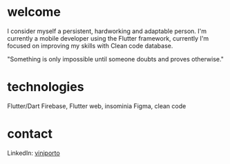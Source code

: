 # welcome
I consider myself a persistent, hardworking and adaptable person. I'm currently a mobile developer using the Flutter framework, currently I'm focused on improving my skills with Clean code database.

"Something is only impossible until someone doubts and proves otherwise."

# technologies
Flutter/Dart
Firebase, Flutter web, insominia
Figma, clean code
# contact
LinkedIn: [viniporto](https://www.linkedin.com/in/viniciusportophb/)
